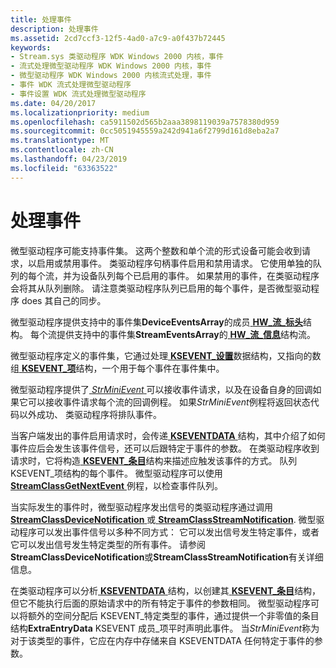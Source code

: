 ```yaml
---
title: 处理事件
description: 处理事件
ms.assetid: 2cd7ccf3-12f5-4ad0-a7c9-a0f437b72445
keywords:
- Stream.sys 类驱动程序 WDK Windows 2000 内核，事件
- 流式处理微型驱动程序 WDK Windows 2000 内核，事件
- 微型驱动程序 WDK Windows 2000 内核流式处理，事件
- 事件 WDK 流式处理微型驱动程序
- 事件设置 WDK 流式处理微型驱动程序
ms.date: 04/20/2017
ms.localizationpriority: medium
ms.openlocfilehash: ca5911502d565b2aaa3898119039a7578380d959
ms.sourcegitcommit: 0cc5051945559a242d941a6f2799d161d8eba2a7
ms.translationtype: MT
ms.contentlocale: zh-CN
ms.lasthandoff: 04/23/2019
ms.locfileid: "63363522"
---
```

# <a name="handling-events"></a>处理事件





微型驱动程序可能支持事件集。 这两个整数和单个流的形式设备可能会收到请求，以启用或禁用事件。 类驱动程序句柄事件启用和禁用请求。 它使用单独的队列的每个流，并为设备队列每个已启用的事件。 如果禁用的事件，在类驱动程序会将其从队列删除。 请注意类驱动程序队列已启用的每个事件，是否微型驱动程序 does 其自己的同步。

微型驱动程序提供支持中的事件集**DeviceEventsArray**的成员[ **HW\_流\_标头**](https://msdn.microsoft.com/library/windows/hardware/ff559690)结构。 每个流提供支持中的事件集**StreamEventsArray**的[ **HW\_流\_信息**](https://msdn.microsoft.com/library/windows/hardware/ff559692)结构流。

微型驱动程序定义的事件集，它通过处理[ **KSEVENT\_设置**](https://msdn.microsoft.com/library/windows/hardware/ff561867)数据结构，又指向的数组[ **KSEVENT\_项**](https://msdn.microsoft.com/library/windows/hardware/ff561862)结构，一个用于每个事件在事件集中。

微型驱动程序提供了[ *StrMiniEvent* ](https://msdn.microsoft.com/library/windows/hardware/ff568457)可以接收事件请求，以及在设备自身的回调如果它可以接收事件请求每个流的回调例程。 如果*StrMiniEvent*例程将返回状态代码以外成功、 类驱动程序将排队事件。

当客户端发出的事件启用请求时，会传递[ **KSEVENTDATA** ](https://msdn.microsoft.com/library/windows/hardware/ff561750)结构，其中介绍了如何事件应后会发生该事件信号，还可以后跟特定于事件的参数。 在类驱动程序收到请求时，它将构造[ **KSEVENT\_条目**](https://msdn.microsoft.com/library/windows/hardware/ff561853)结构来描述应触发该事件的方式。 队列 KSEVENT\_项结构的每个事件。 微型驱动程序可以使用[ **StreamClassGetNextEvent** ](https://msdn.microsoft.com/library/windows/hardware/ff568244)例程，以检查事件队列。

当实际发生的事件时，微型驱动程序发出信号的类驱动程序通过调用[ **StreamClassDeviceNotification** ](https://msdn.microsoft.com/library/windows/hardware/ff568239)或[ **StreamClassStreamNotification**](https://msdn.microsoft.com/library/windows/hardware/ff568266). 微型驱动程序可以发出事件信号以多种不同方式： 它可以发出信号发生特定事件，或者它可以发出信号发生特定类型的所有事件。 请参阅**StreamClassDeviceNotification**或**StreamClassStreamNotification**有关详细信息。

在类驱动程序可以分析[ **KSEVENTDATA** ](https://msdn.microsoft.com/library/windows/hardware/ff561750)结构，以创建其[ **KSEVENT\_条目**](https://msdn.microsoft.com/library/windows/hardware/ff561853)结构，但它不能执行后面的原始请求中的所有特定于事件的参数相同。 微型驱动程序可以将额外的空间分配后 KSEVENT\_特定类型的事件，通过提供一个非零值的条目结构**ExtraEntryData** KSEVENT 成员\_项平时声明此事件。 当*StrMiniEvent*称为对于该类型的事件，它应在内存中存储来自 KSEVENTDATA 任何特定于事件的参数。

 

 




